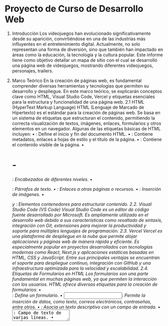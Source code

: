 # Proyecto de Curso de Desarrollo Web

1. Introducción
Los videojuegos han evolucionado significativamente desde su aparición, convirtiéndose en una de las industrias más influyentes en el entretenimiento digital. Actualmente, no solo representan una forma de diversión, sino que también han impactado en áreas como la educación, la tecnología y la cultura popular.
Este informe tiene como objetivo detallar un mapa de sitio con el cual se desarrolló una página web de videojuegos, mostrando diferentes videojuegos, personajes, trailers.

2.	Marco Teórico
En la creación de páginas web, es fundamental comprender diversas herramientas y tecnologías que permiten su desarrollo y despliegue. En este marco teórico, se explicarán conceptos clave como HTML, Visual Studio Code, Vercel y etiquetas esenciales para la estructura y funcionalidad de una página web.
2.1 HTML (HyperText Markup Language)
HTML (Lenguaje de Marcado de Hipertexto) es el estándar para la creación de páginas web. Se basa en un sistema de etiquetas que estructuran el contenido, permitiendo la correcta visualización de textos, imágenes, enlaces, formularios y otros elementos en un navegador.
Algunas de las etiquetas básicas de HTML incluyen:
•	<html>: Define el inicio y fin del documento HTML.
•	<head>: Contiene metadatos, enlaces a hojas de estilo y el título de la página.
•	<body>: Contiene el contenido visible de la página.
•	<h1> - <h6>: Encabezados de diferentes niveles.
•	<p>: Párrafos de texto.
•	<a>: Enlaces a otras páginas o recursos.
•	<img>: Inserción de imágenes.
•	<div> y <span>: Elementos contenedores para estructurar contenido.
2.2. Visual Studio Code (VS Code)
Visual Studio Code es un editor de código fuente desarrollado por Microsoft. Es ampliamente utilizado en el desarrollo web debido a sus características como resaltado de sintaxis, integración con Git, extensiones para mejorar la productividad y soporte para múltiples lenguajes de programación.
2.3. Vercel
Vercel es una plataforma de despliegue en la nube que permite alojar aplicaciones y páginas web de manera rápida y eficiente. Es especialmente popular en proyectos desarrollados con tecnologías modernas como React, Next.js y aplicaciones estáticas basadas en HTML, CSS y JavaScript. Entre sus principales ventajas se encuentran el soporte para despliegue continuo, integración con GitHub y una infraestructura optimizada para la velocidad y escalabilidad.
2.4. Etiquetas de Formularios en HTML
Los formularios son una parte fundamental en muchas páginas web, ya que permiten la interacción con los usuarios. HTML ofrece diversas etiquetas para la creación de formularios:
•	<form>: Define un formulario.
•	<input>: Permite la inserción de datos, como texto, correos electrónicos, contraseñas, entre otros.
•	<label>: Asocia un texto descriptivo con un campo de entrada.
•	<textarea>: Campo de texto de varias líneas.
•	<select> y <option>: Menús desplegables.
•	<button>: Botón para enviar información o realizar acciones.
Estas etiquetas permiten capturar información del usuario y enviarla a un servidor para su procesamiento, facilitando la creación de sistemas de registro, inicio de sesión y otros formularios interactivos.
2.5. Etiquetas de Tablas en HTML
Las tablas en HTML son una forma estructurada de presentar información en filas y columnas. Se utilizan comúnmente para organizar datos y mejorar la visualización de contenidos en una página web.
Las etiquetas más utilizadas en tablas son:
•	<table>: Define una tabla.
•	<tr>: Representa una fila dentro de la tabla.
•	<td>: Define una celda de datos dentro de una fila.
•	<th>: Define una celda de encabezado, generalmente con texto en negrita.
•	<thead>: Agrupa los encabezados de la tabla.
•	<tbody>: Agrupa el cuerpo de la tabla.
•	<tfoot>: Agrupa el pie de la tabla.
•	colspan y rowspan: Permiten fusionar columnas y filas, respectivamente.
El uso de tablas es esencial en el desarrollo web para mostrar información estructurada de manera clara y accesible.

3. Mapa de sitio

![Mapa de sitio](./images/Mapa_de_sitio.jpeg)

El mapa de sitio presentado en la imagen representa la estructura jerárquica y la organización de los elementos de una página web enfocada en videojuegos. Se detallan las principales secciones del sitio, los elementos que las componen y la relación entre ellos.
3.1. Estructura General
El sitio web se encuentra estructurado dentro de la etiqueta <body>, con un contenedor principal identificado como <div class="page">. Dentro de este contenedor, se organizan tres grandes secciones:
•	Header (Encabezado)
•	Main (Contenido Principal)
•	Footer (Pie de Página)
3.2. Header (Encabezado)
El encabezado incluye la barra de navegación y el logo del sitio. 
Sus elementos son:
•	Nav (Navegación): Una lista no ordenada (<ul>) con elementos de lista (<li>). Que tendrá: Sobre, Videojuegos, Trailers y Contacto
•	Imágenes (<img>), para el logo
•	Logo: Imagen representativa del sitio web.
3.3. Main (Contenido Principal)
La sección principal del sitio está compuesta por diferentes elementos estructurados con etiquetas HTML clave:
Etiquetas utilizadas:
<div>, <section>, <p>, <h1>, <h2>, <img>
Subsecciones:
•	Título
•	Sobre (sección informativa sobre los videojuegos).
•	Videojuegos (contenidos específicos sobre videojuegos).
•	Trailers (sección donde se podrían mostrar avances de juegos).
•	Contacto (formulario de contacto).
Dentro de la sección "Videojuegos", hay un botón (<button>) que redirige a otra página donde mostrara un portal de videojuegos.
Dentro de la sección "Portal de Videojuegos", hay un botón (<button>) que redirige a otra página donde mostrara personajes de videojuegos.
3.4. Footer (Pie de Página)
El pie de página incluye información adicional y enlaces complementarios:
•	Redes sociales (enlaces a plataformas como Facebook, Instagram).
•	Copyright, donde se detalla la información de derechos reservados del sitio web
3.5. Pestaña 1 (Portal de Videojuegos)
Solo mostrara información e imágenes de diferentes videojuegos con su respetiva imagen.
3.6. Pestaña 2 (Portal de Personajes)
Mostrara personajes en una tabla y su respectiva imagen.

4. Pagina Web
4.1. Vista principal

![Portada](./images/portada1.png)
![Portada](./images/portada2.png)
![Portada](./images/portada3.png)
![Portada](./images/portada4.png)

5. Hosting y dominio – Vercel
Para el hosting y dominio, escogí la plataforma Vercel, adjunto enlace del proyecto:
https://steam-two-cyan.vercel.app/
